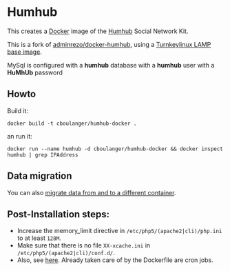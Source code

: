 # Humhub

This creates a [Docker](http://www.docker.com) image of the [Humhub](https://www.humhub.org) Social Network Kit.

This is a fork of [adminrezo/docker-humhub](https://hub.docker.com/r/adminrezo/docker-humhub/), using a [Turnkeylinux LAMP](https://www.turnkeylinux.org/lampstack) [base image](https://hub.docker.com/r/cboulanger/turnkeylinux-lamp/).

MySql is configured with a **humhub** database with a **humhub** user with a **HuMhUb** password

## Howto

Build it:

```docker build -t cboulanger/humhub-docker .```

an run it:

```docker run --name humhub -d cboulanger/humhub-docker && docker inspect humhub | grep IPAddress```

## Data migration

You can also [migrate data from and to a different container](humhub-data/readme.md).

## Post-Installation steps:
- Increase the memory_limit directive in `/etc/php5/(apache2|cli)/php.ini` to at least `128M`.
- Make sure that there is no file `XX-xcache.ini` in `/etc/php5/(apache2|cli)/conf.d/`.
- Also, see [here](https://www.humhub.org/docs/guide-admin-installation.html#4-fine-tuning). Already taken care of by the Dockerfile are cron jobs.
